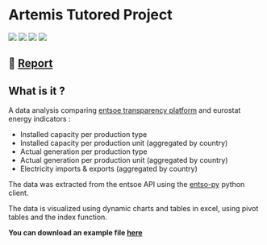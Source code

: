 # Artemis Tutored Project

![](https://img.shields.io/badge/Python-31A8FF.svg?logo=python&logoColor=white)
![](https://img.shields.io/badge/Pandas-150458.svg?logo=pandas&logoColor=white)
![](https://img.shields.io/badge/Jupyter%20Notebook-F37626?logo=jupyter&logoColor=white)
![](https://img.shields.io/badge/Microsoft%20Excel-217346?logo=microsoft-excel&logoColor=white)

## :page_facing_up: [Report](https://github.com/valentin-daab/artemis-tutored-project/blob/a12213b47d7d9519c1ec1e8e7588389e40c43b33/entsoe_vs_eurostat_comparison.pdf)

## What is it ?

A data analysis comparing [entsoe transparency platform](https://transparency.entsoe.eu/) and eurostat energy indicators :
- Installed capacity per production type
- Installed capacity per production unit (aggregated by country)
- Actual generation per production type
- Actual generation per production unit (aggregated by country)
- Electricity imports & exports (aggregated by country)

The data was extracted from the entsoe API using the [entso-py](https://github.com/EnergieID/entsoe-py) python client.

The data is visualized using dynamic charts and tables in excel, using pivot tables and the index function.

**You can download an example file [here](https://github.com/valentin-daab/artemis-tutored-project/blob/main/final_imports.xlsx)**
